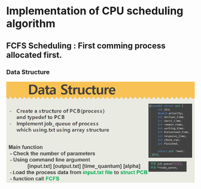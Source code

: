 # Implementation of CPU scheduling algorithm

## FCFS Scheduling : First comming process allocated first.
### Data Structure
![data_structure](https://github.com/PhilipBox/Scheduling/blob/master/data_structure.JPG)
